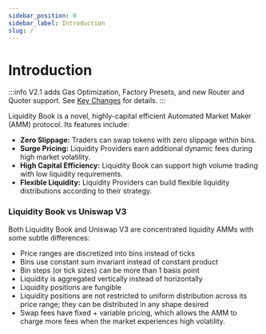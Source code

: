 ```yaml
---
sidebar_position: 0
sidebar_label: Introduction
slug: /
---
```



# Introduction

:::info
V2.1 adds Gas Optimization, Factory Presets, and new Router and Quoter support. See [Key Changes](/versioned_docs/version-V2.1/key-changes.md) for details.
:::

Liquidity Book is a novel, highly-capital efficient Automated Market Maker (AMM) protocol. Its features include:
- **Zero Slippage:** Traders can swap tokens with zero slippage within bins. 
- **Surge Pricing:** Liquidity Providers earn additional dynamic fees during high market volatility. 
- **High Capital Efficiency:** Liquidity Book can support high volume trading with low liquidity requirements. 
- **Flexible Liquidity:** Liquidity Providers can build flexible liquidity distributions according to their strategy. 


### Liquidity Book vs Uniswap V3

Both Liquidity Book and Uniswap V3 are concentrated liquidity AMMs with some subtle differences:
- Price ranges are discretized into bins instead of ticks
- Bins use constant sum invariant instead of constant product
- Bin steps (or tick sizes) can be more than 1 basis point
- Liquidity is aggregated vertically instead of horizontally
- Liquidity positions are fungible
- Liquidity positions are not restricted to uniform distribution across its price range; they can be distributed in any shape desired
- Swap fees have fixed + variable pricing, which allows the AMM to charge more fees when the market experiences high volatility. 
